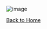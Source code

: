 
![image](https://user-images.githubusercontent.com/111322932/187305451-b07adef5-5fcf-4713-8295-bd33bd61a47e.png)

[Back to Home](/README.md)
